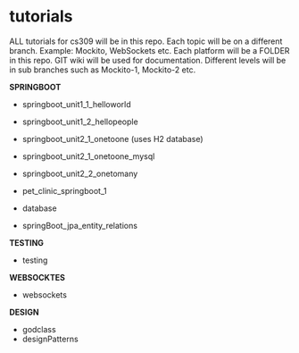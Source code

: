 # tutorials

ALL tutorials for cs309 will be in this repo.
Each topic will be on a different branch. Example: Mockito, WebSockets etc.
Each platform will be a FOLDER in this repo.
GIT wiki will be used for documentation.
Different levels will be in sub branches such as Mockito-1, Mockito-2 etc.


**SPRINGBOOT**

*  springboot_unit1_1_helloworld
*  springboot_unit1_2_hellopeople

*  springboot_unit2_1_onetoone  (uses H2 database)
*  springboot_unit2_1_onetoone_mysql 
*  springboot_unit2_2_onetomany

*  pet_clinic_springboot_1

*  database

*  springBoot_jpa_entity_relations

**TESTING**
*  testing

**WEBSOCKTES**
*  websockets


**DESIGN**
*  godclass
*  designPatterns

